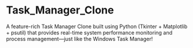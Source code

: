 # Task_Manager_Clone
A feature-rich Task Manager Clone built using Python (Tkinter + Matplotlib + psutil) that provides real-time system performance monitoring and process management—just like the Windows Task Manager!
